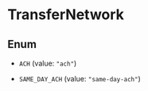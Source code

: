 

# TransferNetwork

## Enum


* `ACH` (value: `"ach"`)

* `SAME_DAY_ACH` (value: `"same-day-ach"`)




